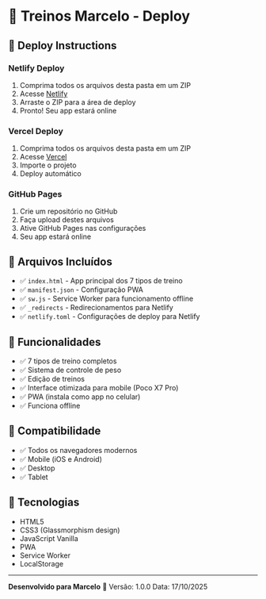 # 💪 Treinos Marcelo - Deploy

## 🚀 Deploy Instructions

### Netlify Deploy
1. Comprima todos os arquivos desta pasta em um ZIP
2. Acesse [Netlify](https://netlify.com)
3. Arraste o ZIP para a área de deploy
4. Pronto! Seu app estará online

### Vercel Deploy
1. Comprima todos os arquivos desta pasta em um ZIP
2. Acesse [Vercel](https://vercel.com)
3. Importe o projeto
4. Deploy automático

### GitHub Pages
1. Crie um repositório no GitHub
2. Faça upload destes arquivos
3. Ative GitHub Pages nas configurações
4. Seu app estará online

## 📁 Arquivos Incluídos

- ✅ `index.html` - App principal dos 7 tipos de treino
- ✅ `manifest.json` - Configuração PWA
- ✅ `sw.js` - Service Worker para funcionamento offline
- ✅ `_redirects` - Redirecionamentos para Netlify
- ✅ `netlify.toml` - Configurações de deploy para Netlify

## 🎯 Funcionalidades

- ✅ 7 tipos de treino completos
- ✅ Sistema de controle de peso
- ✅ Edição de treinos
- ✅ Interface otimizada para mobile (Poco X7 Pro)
- ✅ PWA (instala como app no celular)
- ✅ Funciona offline

## 📱 Compatibilidade

- ✅ Todos os navegadores modernos
- ✅ Mobile (iOS e Android)
- ✅ Desktop
- ✅ Tablet

## 🎨 Tecnologias

- HTML5
- CSS3 (Glassmorphism design)
- JavaScript Vanilla
- PWA
- Service Worker
- LocalStorage

---

**Desenvolvido para Marcelo** 💪
Versão: 1.0.0
Data: 17/10/2025